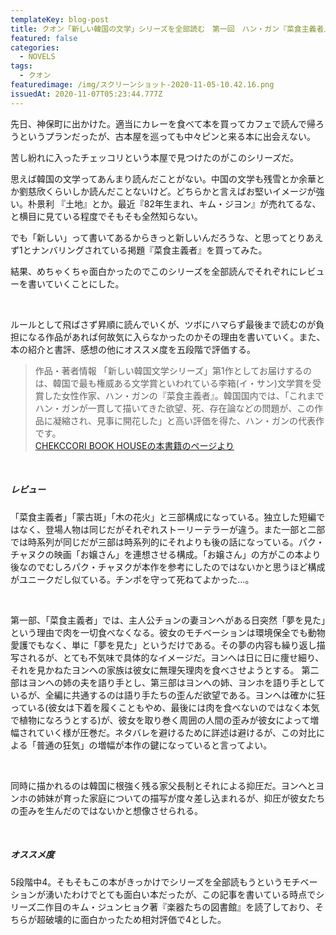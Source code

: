 ```yaml
---
templateKey: blog-post
title: クオン「新しい韓国の文学」シリーズを全部読む　第一回　ハン・ガン『菜食主義者』
featured: false
categories:
  - NOVELS
tags:
  - クオン
featuredimage: /img/スクリーンショット-2020-11-05-10.42.16.png
issuedAt: 2020-11-07T05:23:44.777Z
---
```

先日、神保町に出かけた。適当にカレーを食べて本を買ってカフェで読んで帰ろうというプランだったが、古本屋を巡っても中々ピンと来る本に出会えない。

苦し紛れに入ったチェッコリという本屋で見つけたのがこのシリーズだ。

思えば韓国の文学ってあんまり読んだことがない。中国の文学も残雪とか余華とか劉慈欣くらいしか読んだことないけど。どちらかと言えばお堅いイメージが強い。朴景利
『土地』とか。最近『82年生まれ、キム・ジヨン』が売れてるな、と横目に見ている程度でそもそも全然知らない。

でも「新しい」って書いてあるからきっと新しいんだろうな、と思ってとりあえず1とナンバリングされている掲題『菜食主義者』を買ってみた。

結果、めちゃくちゃ面白かったのでこのシリーズを全部読んでそれぞれにレビューを書いていくことにした。

<br>

ルールとして飛ばさず昇順に読んでいくが、ツボにハマらず最後まで読むのが負担になる作品があれば何故気に入らなかったのかその理由を書いていく。また、本の紹介と書評、感想の他にオススメ度を五段階で評価する。

>作品・著者情報
「新しい韓国文学シリーズ」第1作としてお届けするのは、韓国で最も権威ある文学賞といわれている李箱(イ・サン)文学賞を受賞した女性作家、ハン・ガンの『菜食主義者』。韓国国内では、「これまでハン・ガンが一貫して描いてきた欲望、死、存在論などの問題が、この作品に凝縮され、見事に開花した」と高い評価を得た、ハン・ガンの代表作です。<br>
[CHEKCCORI BOOK HOUSEの本書籍のページより](http://shop.chekccori.tokyo/products/detail/58)
<br>

##### レビュー
「菜食主義者」「蒙古斑」「木の花火」と三部構成になっている。独立した短編ではなく、登場人物は同じだがそれぞれストーリーテラーが違う。また一部と二部では時系列が同じだが三部は時系列的にそれよりも後の話になっている。パク・チャヌクの映画「お嬢さん」を連想させる構成。「お嬢さん」の方がこの本より後なのでむしろパク・チャヌクが本作を参考にしたのではないかと思うほど構成がユニークだし似ている。チンポを守って死ねてよかった…。

<br>

第一部、「菜食主義者」では、主人公チョンの妻ヨンへがある日突然「夢を見た」という理由で肉を一切食べなくなる。彼女のモチベーションは環境保全でも動物愛護でもなく、単に「夢を見た」というだけである。その夢の内容も繰り返し描写されるが、とても不気味で具体的なイメージだ。ヨンへは日に日に痩せ細り、それを見かねたヨンへの家族は彼女に無理矢理肉を食べさせようとする。
第二部はヨンへの姉の夫を語り手とし、第三部はヨンへの姉、ヨンホを語り手としているが、全編に共通するのは語り手たちの歪んだ欲望である。ヨンへは確かに狂っている(彼女は下着を履くこともやめ、最後には肉を食べないのではなく本気で植物になろうとする)が、彼女を取り巻く周囲の人間の歪みが彼女によって増幅されていく様が圧巻だ。ネタバレを避けるために詳述は避けるが、この対比による「普通の狂気」の増幅が本作の鍵になっていると言ってよい。

<br>

同時に描かれるのは韓国に根強く残る家父長制とそれによる抑圧だ。ヨンへとヨンホの姉妹が育った家庭についての描写が度々差し込まれるが、抑圧が彼女たちの歪みを生んだのではないかと想像させられる。

<br>

##### オススメ度
5段階中4。そもそもこの本がきっかけでシリーズを全部読もうというモチベーションが湧いたわけでとても面白い本だったが、この記事を書いている時点でシリーズ二作目のキム・ジュンヒョク著『楽器たちの図書館』を読了しており、そちらが超破壊的に面白かったため相対評価で4とした。